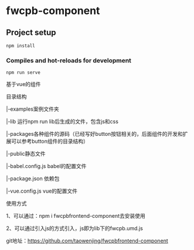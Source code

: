 # fwcpb-component
## Project setup
```
npm install
```
### Compiles and hot-reloads for development
```
npm run serve
```
基于vue的组件

目录结构

|-examples案例文件夹

|-lib 运行npm run lib后生成的文件，包含js和css

|-packages各种组件的源码（已经写好button按钮相关的，后面组件的开发和扩展可以参考button组件的目录结构）

|-public静态文件

|-babel.config.js babel的配置文件

|-package.json 依赖包

|-vue.config.js vue的配置文件


使用方式

1、可以通过：npm i fwcpbfrontend-component去安装使用

2、可以通过引入js的方式引入，js即为lib下的fwcpb.umd.js

git地址：https://github.com/taowenjing/fwcpbfrontend-component
